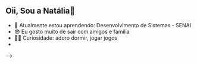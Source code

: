 ## Oii, Sou a Natália👋


- 🌱 Atualmente estou aprendendo: Desenvolvimento de Sistemas - SENAI
- 😎 Eu gosto muito de sair com amigos e família
- 😶‍🌫️ Curiosidade: adoro dormir, jogar jogos
- 

-->
